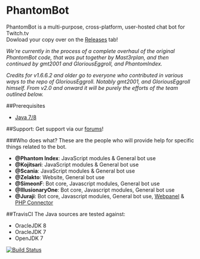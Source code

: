 # PhantomBot
PhantomBot is a multi-purpose, cross-platform, user-hosted chat bot for Twitch.tv  
Dowload your copy over on the [Releases](https://github.com/PhantomBot/PhantomBot/releases) tab!

*We're currently in the process of a complete overhaul of the original PhantomBot code, that was put together by Mast3rplan, and then continued by gmt2001 and GloriousEggroll, and PhantomIndex.*

*Credits for v1.6.6.2 and older go to everyone who contributed in various ways to the repo of GloriousEggroll. Notably gmt2001, and GloriousEggroll himself. From v2.0 and onward it will be purely the efforts of the team outlined below.*

##Prerequisites
- [Java 7/8](https://www.java.com/en/download/)

##Support:
Get support via our [forums](https://community.phantombot.net/)!

###Who does what?
These are the people who will provide help for specific things related to the bot.
- **@Phantom Index**: JavaScript modules & General bot use 
- **@Kojitsari**: JavaScript modules & General bot use 
- **@Scania**: JavaScript modules & General bot use
- **@Zelakto**: Website, General bot use
- **@SimeonF**: Bot core, Javascript modules, General bot use
- **@IllusionaryOne**: Bot core, Javascript modules, General bot use
- **@Juraji**: Bot core, Javascript modules, General bot use, [Webpanel](https://github.com/PhantomBot/PhantomBot-WebPanel) & [PHP Connector](https://github.com/PhantomBot/PhantomBot-PHP-Connector)

##TravisCI
The Java sources are tested against:
- OracleJDK 8
- OracleJDK 7
- OpenJDK 7

[![Build Status](https://travis-ci.org/PhantomBot/PhantomBot.svg?branch=master)](https://travis-ci.org/PhantomBot/PhantomBot)
